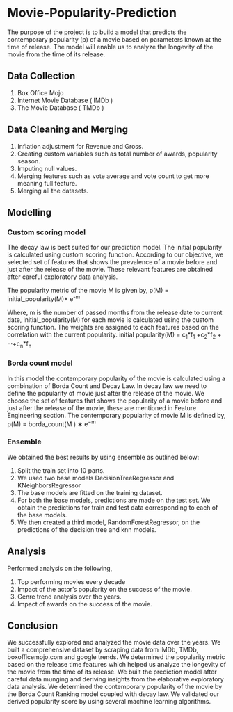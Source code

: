 # Movie-Popularity-Prediction

The purpose of the project is to build a model that predicts the contemporary popularity (p) of a movie based on parameters known at the time of release. The model will enable us to analyze the longevity of the movie from the time of its release.

## Data Collection
1. Box Office Mojo
2. Internet Movie Database ( IMDb )
3. The Movie Database ( TMDb )

## Data Cleaning and Merging
1. Inflation adjustment for Revenue and Gross.
2. Creating custom variables such as total number of awards, popularity season.
3. Imputing null values.
4. Merging features such as vote average and vote count to get more meaning full feature.
5. Merging all the datasets.

## Modelling
### Custom scoring model
The decay law is best suited for our prediction model. The initial popularity is calculated using custom scoring function. According to our objective, we selected set of features that shows the prevalence of a movie before and just after the release of the movie. These relevant features are obtained after careful exploratory data analysis.

The popularity metric of the movie M is given by,
p(M) = initial_popularity(M)* e<sup>-m</sup>

Where, m is the number of passed months from the release date to current date, initial_popularity(M) for each movie is calculated using the custom scoring function. The weights are assigned to each features based on the correlation with the current popularity. initial popularity(M) = c<sub>1</sub>*f<sub>1</sub> +c<sub>2</sub>*f<sub>2</sub> + ···+c<sub>n</sub>*f<sub>n</sub>

### Borda count model
In this model the contemporary popularity of the movie is calculated using a combination of Borda Count and Decay Law. In decay law we need to define the popularity of movie just after the release of the movie. We choose the set of features that shows the popularity of a movie before and just after the release of the movie, these are mentioned in Feature Engineering section. The contemporary popularity of movie M is defined by, p(M) = borda_count(M ) ∗ e<sup>−m</sup>

### Ensemble
 We obtained the best results by using ensemble as outlined below:
1. Split the train set into 10 parts.
2. We used two base models DecisionTreeRegressor and KNeighborsRegressor
3. The base models are fitted on the training dataset.
4. For both the base models, predictions are made on the test set. We obtain the predictions for train and test data corresponding to each of the base models.
5. We then created a third model, RandomForestRegressor, on the predictions of the decision tree and knn models.

## Analysis
Performed analysis on the following,
1. Top performing movies every decade
2. Impact of the actor’s popularity on the success of the movie.
3. Genre trend analysis over the years.
4. Impact of awards on the success of the movie.

## Conclusion
We successfully explored and analyzed the movie data over the years. We built a comprehensive dataset by scraping data from IMDb, TMDb, boxofficemojo.com and google trends. We determined the popularity metric based on the release time features which helped us analyze the longevity of the movie from the time of its release. We built the prediction model after careful data munging and deriving insights from the elaborative exploratory data analysis. We determined the contemporary popularity of the movie by the Borda Count Ranking model coupled with decay law. We validated our derived popularity score by using several machine learning algorithms.



